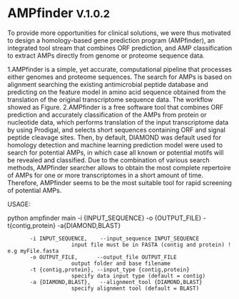 # AMPfinder <small> V.1.0.2</small>


To provide more opportunities for clinical solutions, we were thus motivated to design a homology-based gene prediction program (AMPfinder), an integrated tool stream that combines ORF prediction, and AMP classification to extract AMPs directly from genome or proteome sequence data.

  1.AMPfinder is a simple, yet accurate, computational pipeline that processes either genomes and proteome sequences. The search for AMPs is based on alignment searching the existing antimicrobial peptide database and predicting on the feature model in amino acid sequence obtained from the translation of the original transcriptome sequence data. The workflow showed as Figure.
  2.AMPfinder is a free software tool that combines ORF prediction and accurately classification of the AMPs from protein or nucleotide data, which performs translation of the input transcriptome data by using Prodigal, and selects short sequences containing ORF and signal peptide cleavage sites. Then, by default, DIAMOND was default used for homology detection and machine learning prediction model were used to search for potential AMPs, in which case all known or potential motifs will be revealed and classified. Due to the combination of various search methods, AMPfinder searcher allows to obtain the most complete repertoire of AMPs for one or more transcriptomes in a short amount of time. Therefore, AMPfinder seems to be the most suitable tool for rapid screening of potential AMPs.


USAGE:

python ampfinder main -i {INPUT_SEQUENCE} -o {OUTPUT_FILE} -t{contig,protein} -a{DIAMOND,BLAST} 



           -i INPUT_SEQUENCE,    --input_sequence INPUT_SEQUENCE
                        input file must be in FASTA (contig and protein) ! e.g myFile.fasta                       
           -o OUTPUT_FILE, 	    --output_file OUTPUT_FILE 
                        output folder and base filename      
           -t {contig,protein},	--input_type {contig,protein}
                        specify data input type (default = contig)
           -a {DIAMOND,BLAST},   --alignment_tool {DIAMOND,BLAST}
                        specify alignment tool (default = BLAST)
                        
